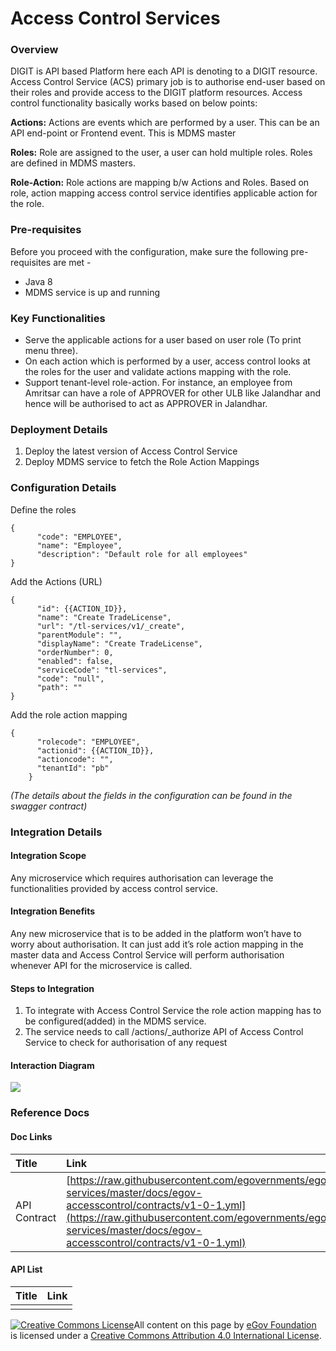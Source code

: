 # Access Control Services

### Overview

DIGIT is API based Platform here each API is denoting to a DIGIT resource. Access Control Service \(ACS\) primary job is to authorise end-user based on their roles and provide access to the DIGIT platform resources. Access control functionality basically works based on below points:

**Actions:** Actions are events which are performed by a user. This can be an API end-point or Frontend event. This is MDMS master

**Roles:** Role are assigned to the user, a user can hold multiple roles. Roles are defined in MDMS masters.

**Role-Action:** Role actions are mapping b/w Actions and Roles. Based on role, action mapping access control service identifies applicable action for the role.

### Pre-requisites

Before you proceed with the configuration, make sure the following pre-requisites are met -

* Java 8
* MDMS service is up and running

### Key Functionalities

* Serve the applicable actions for a user based on user role \(To print menu three\).
* On each action which is performed by a user, access control looks at the roles for the user and validate actions mapping with the role.
* Support tenant-level role-action. For instance, an employee from Amritsar can have a role of APPROVER for other ULB like Jalandhar and hence will be authorised to act as APPROVER in Jalandhar.

### Deployment Details

1. Deploy the latest version of Access Control Service
2. Deploy MDMS service to fetch the Role Action Mappings

### Configuration Details

Define the roles

```text
{
      "code": "EMPLOYEE",
      "name": "Employee",
      "description": "Default role for all employees"
}
```

Add the Actions \(URL\)

```text
{
      "id": {{ACTION_ID}},
      "name": "Create TradeLicense",
      "url": "/tl-services/v1/_create",
      "parentModule": "",
      "displayName": "Create TradeLicense",
      "orderNumber": 0,
      "enabled": false,
      "serviceCode": "tl-services",
      "code": "null",
      "path": ""
}
```

Add the role action mapping

```text
{
      "rolecode": "EMPLOYEE",
      "actionid": {{ACTION_ID}},
      "actioncode": "",
      "tenantId": "pb"
    }
```

_\(The details about the fields in the configuration can be found in the swagger contract\)_

### Integration Details

#### Integration Scope

Any microservice which requires authorisation can leverage the functionalities provided by access control service.

#### Integration Benefits

Any new microservice that is to be added in the platform won’t have to worry about authorisation. It can just add it’s role action mapping in the master data and Access Control Service will perform authorisation whenever API for the microservice is called.

#### Steps to Integration

1. To integrate with Access Control Service the role action mapping has to be configured\(added\) in the MDMS service.
2. The service needs to call /actions/\_authorize API of Access Control Service to check for authorisation of any request

#### Interaction Diagram

![](../../../.gitbook/assets/image%20%2878%29.png)

### Reference Docs

#### Doc Links

| **Title** | **Link** |
| :--- | :--- |
| API Contract | [https://raw.githubusercontent.com/egovernments/egov-services/master/docs/egov-accesscontrol/contracts/v1-0-1.yml](https://raw.githubusercontent.com/egovernments/egov-services/master/docs/egov-accesscontrol/contracts/v1-0-1.yml) |

#### API List

| Title | **Link** |
| :--- | :--- |
|  |  |



 [![Creative Commons License](https://i.creativecommons.org/l/by/4.0/80x15.png)](http://creativecommons.org/licenses/by/4.0/)All content on this page by [eGov Foundation ](https://egov.org.in/)is licensed under a [Creative Commons Attribution 4.0 International License](http://creativecommons.org/licenses/by/4.0/).

